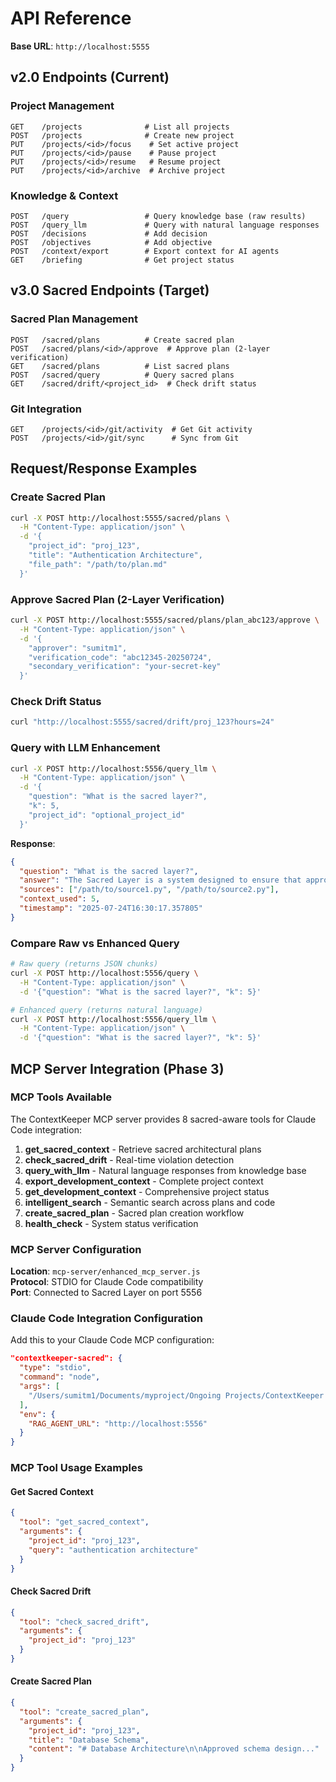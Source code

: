 # API Reference

**Base URL**: `http://localhost:5555`

## v2.0 Endpoints (Current)

### Project Management
```http
GET    /projects              # List all projects
POST   /projects              # Create new project
PUT    /projects/<id>/focus    # Set active project
PUT    /projects/<id>/pause    # Pause project
PUT    /projects/<id>/resume   # Resume project
PUT    /projects/<id>/archive  # Archive project
```

### Knowledge & Context
```http
POST   /query                 # Query knowledge base (raw results)
POST   /query_llm             # Query with natural language responses
POST   /decisions             # Add decision
POST   /objectives            # Add objective  
POST   /context/export        # Export context for AI agents
GET    /briefing              # Get project status
```

## v3.0 Sacred Endpoints (Target)

### Sacred Plan Management
```http
POST   /sacred/plans          # Create sacred plan
POST   /sacred/plans/<id>/approve  # Approve plan (2-layer verification)
GET    /sacred/plans          # List sacred plans
POST   /sacred/query          # Query sacred plans
GET    /sacred/drift/<project_id>  # Check drift status
```

### Git Integration
```http
GET    /projects/<id>/git/activity  # Get Git activity
POST   /projects/<id>/git/sync      # Sync from Git
```

## Request/Response Examples

### Create Sacred Plan
```bash
curl -X POST http://localhost:5555/sacred/plans \
  -H "Content-Type: application/json" \
  -d '{
    "project_id": "proj_123",
    "title": "Authentication Architecture", 
    "file_path": "/path/to/plan.md"
  }'
```

### Approve Sacred Plan (2-Layer Verification)
```bash
curl -X POST http://localhost:5555/sacred/plans/plan_abc123/approve \
  -H "Content-Type: application/json" \
  -d '{
    "approver": "sumitm1",
    "verification_code": "abc12345-20250724",
    "secondary_verification": "your-secret-key"
  }'
```

### Check Drift Status
```bash
curl "http://localhost:5555/sacred/drift/proj_123?hours=24"
```

### Query with LLM Enhancement
```bash
curl -X POST http://localhost:5556/query_llm \
  -H "Content-Type: application/json" \
  -d '{
    "question": "What is the sacred layer?",
    "k": 5,
    "project_id": "optional_project_id"
  }'
```

**Response**:
```json
{
  "question": "What is the sacred layer?",
  "answer": "The Sacred Layer is a system designed to ensure that approved plans cannot be modified...",
  "sources": ["/path/to/source1.py", "/path/to/source2.py"],
  "context_used": 5,
  "timestamp": "2025-07-24T16:30:17.357805"
}
```

### Compare Raw vs Enhanced Query
```bash
# Raw query (returns JSON chunks)
curl -X POST http://localhost:5556/query \
  -H "Content-Type: application/json" \
  -d '{"question": "What is the sacred layer?", "k": 5}'

# Enhanced query (returns natural language)
curl -X POST http://localhost:5556/query_llm \
  -H "Content-Type: application/json" \
  -d '{"question": "What is the sacred layer?", "k": 5}'
```

## MCP Server Integration (Phase 3)

### MCP Tools Available
The ContextKeeper MCP server provides 8 sacred-aware tools for Claude Code integration:

1. **get_sacred_context** - Retrieve sacred architectural plans
2. **check_sacred_drift** - Real-time violation detection
3. **query_with_llm** - Natural language responses from knowledge base
4. **export_development_context** - Complete project context
5. **get_development_context** - Comprehensive project status
6. **intelligent_search** - Semantic search across plans and code
7. **create_sacred_plan** - Sacred plan creation workflow
8. **health_check** - System status verification

### MCP Server Configuration
**Location**: `mcp-server/enhanced_mcp_server.js`  
**Protocol**: STDIO for Claude Code compatibility  
**Port**: Connected to Sacred Layer on port 5556  

### Claude Code Integration Configuration
Add this to your Claude Code MCP configuration:
```json
"contextkeeper-sacred": {
  "type": "stdio",
  "command": "node",
  "args": [
    "/Users/sumitm1/Documents/myproject/Ongoing Projects/ContextKeeper Pro/ContextKeeper v3 Upgrade/contextkeeper/mcp-server/enhanced_mcp_server.js"
  ],
  "env": {
    "RAG_AGENT_URL": "http://localhost:5556"
  }
}
```

### MCP Tool Usage Examples

#### Get Sacred Context
```json
{
  "tool": "get_sacred_context",
  "arguments": {
    "project_id": "proj_123",
    "query": "authentication architecture"
  }
}
```

#### Check Sacred Drift
```json
{
  "tool": "check_sacred_drift", 
  "arguments": {
    "project_id": "proj_123"
  }
}
```

#### Create Sacred Plan
```json
{
  "tool": "create_sacred_plan",
  "arguments": {
    "project_id": "proj_123",
    "title": "Database Schema",
    "content": "# Database Architecture\n\nApproved schema design..."
  }
}
```